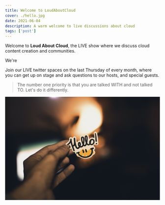 ```yaml
---
title: Welcome to LoudAboutCloud
cover: ./hello.jpg
date: 2021-06-04
description: A warm welcome to live discussions about cloud
tags: ['post']
---
```


Welcome to **Loud About Cloud**, the LIVE show where we discuss cloud content creation and communities.

We're 

Join our LIVE twitter spaces on the last Thursday of every month, where you can get up on stage and ask questions to our hosts, and special guests.

> The number one priority is that you are talked WITH and not talked TO. Let's do it differently.

![image-in-post](./hello.jpg)